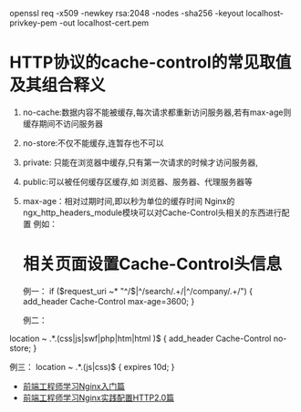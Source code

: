 openssl req -x509 -newkey rsa:2048 -nodes -sha256 -keyout localhost-privkey-pem -out localhost-cert.pem

# HTTP协议的cache-control的常见取值及其组合释义
1. no-cache:数据内容不能被缓存,每次请求都重新访问服务器,若有max-age则缓存期间不访问服务器
2. no-store:不仅不能缓存,连暂存也不可以
3. private: 只能在浏览器中缓存,只有第一次请求的时候才访问服务器,
4. public:可以被任何缓存区缓存,如 浏览器、服务器、代理服务器等
5. max-age：相对过期时间,即以秒为单位的缓存时间
Nginx的ngx_http_headers_module模块可以对Cache-Control头相关的东西进行配置
例如：
    # 相关页面设置Cache-Control头信息
    例一：
   if ($request_uri ~* "^/$|^/search/.+/|^/company/.+/") {
     add_header    Cache-Control  max-age=3600;
    }

   例二：

location ~ .*\.(css|js|swf|php|htm|html )$ {
add_header Cache-Control no-store;
}

例三：
location ~ .*\.(js|css)$ {
expires 10d;
}

* [前端工程师学习Nginx入门篇](http://cnt1992.xyz/2016/03/18/simple-intro-to-nginx/)
* [前端工程师学习Nginx实践配置HTTP2.0篇](http://cnt1992.xyz/2016/04/08/upgrade-nginx-to-http2/)